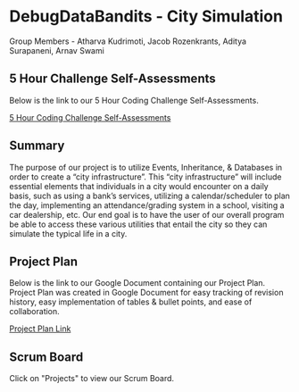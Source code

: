 # DebugDataBandits - City Simulation

Group Members - Atharva Kudrimoti, Jacob Rozenkrants, Aditya Surapaneni, Arnav Swami

## 5 Hour Challenge Self-Assessments

Below is the link to our 5 Hour Coding Challenge Self-Assessments.

[5 Hour Coding Challenge Self-Assessments](https://docs.google.com/document/d/1t3HyMfHYAdfMq5ExskkMa_yAuScE9bmNFl6bsYqzwdY/edit?usp=sharing)

## Summary

The purpose of our project is to utilize Events, Inheritance, & Databases in order to create a “city infrastructure”. This “city infrastructure” will include essential elements that individuals in a city would encounter on a daily basis, such as using a bank’s services, utilizing a calendar/scheduler to plan the day, implementing an attendance/grading system in a school, visiting a car dealership, etc. Our end goal is to have the user of our overall program be able to access these various utilities that entail the city so they can simulate the typical life in a city.

## Project Plan

Below is the link to our Google Document containing our Project Plan. Project Plan was created in Google Document for easy tracking of revision history, easy implementation of tables & bullet points, and ease of collaboration.

[Project Plan Link](https://docs.google.com/document/d/1SD-CuWtx4IgmEOpG97WEE2w6nvn8La3Yk7JviVUhdwo/edit?usp=sharing)

## Scrum Board

Click on "Projects" to view our Scrum Board.
